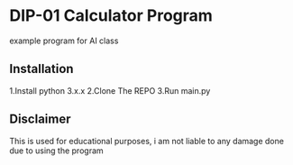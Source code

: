 # DIP-01 Calculator Program
example program for AI class

## Installation
1.Install python 3.x.x
2.Clone The REPO
3.Run main.py

## Disclaimer
This is used for educational purposes, i am not liable to any damage done due to using the program
